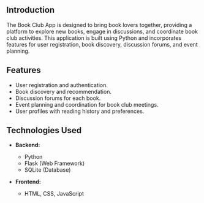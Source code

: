 ## Introduction

The Book Club App is designed to bring book lovers together, providing a platform to explore new books, engage in discussions, and coordinate book club activities. This application is built using Python and incorporates features for user registration, book discovery, discussion forums, and event planning.

## Features

- User registration and authentication.
- Book discovery and recommendation.
- Discussion forums for each book.
- Event planning and coordination for book club meetings.
- User profiles with reading history and preferences.

## Technologies Used

- **Backend:**
  - Python
  - Flask (Web Framework)
  - SQLite (Database)

- **Frontend:**
  - HTML, CSS, JavaScript 
